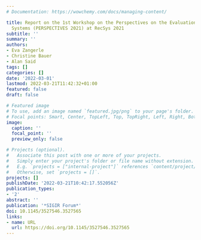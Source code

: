 ```yaml
---
# Documentation: https://wowchemy.com/docs/managing-content/

title: Report on the 1st Workshop on the Perspectives on the Evaluation of Recommender
  Systems (PERSPECTIVES 2021) at RecSys 2021
subtitle: ''
summary: ''
authors:
- Eva Zangerle
- Christine Bauer
- Alan Said
tags: []
categories: []
date: '2022-03-01'
lastmod: 2022-03-21T11:42:32+01:00
featured: false
draft: false

# Featured image
# To use, add an image named `featured.jpg/png` to your page's folder.
# Focal points: Smart, Center, TopLeft, Top, TopRight, Left, Right, BottomLeft, Bottom, BottomRight.
image:
  caption: ''
  focal_point: ''
  preview_only: false

# Projects (optional).
#   Associate this post with one or more of your projects.
#   Simply enter your project's folder or file name without extension.
#   E.g. `projects = ["internal-project"]` references `content/project/deep-learning/index.md`.
#   Otherwise, set `projects = []`.
projects: []
publishDate: '2022-03-21T10:42:17.552056Z'
publication_types:
- '2'
abstract: ''
publication: '*SIGIR Forum*'
doi: 10.1145/3527546.3527565
links:
- name: URL
  url: https://doi.org/10.1145/3527546.3527565
---
```

